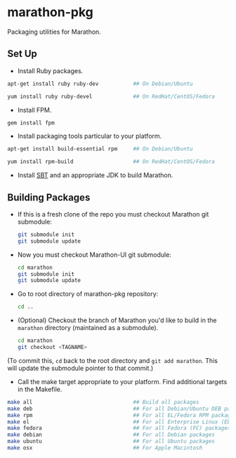 marathon-pkg
============

Packaging utilities for Marathon.


Set Up
------
* Install Ruby packages.

```bash
apt-get install ruby ruby-dev			## On Debian/Ubuntu
```

```bash
yum install ruby ruby-devel				## On RedHat/CentOS/Fedora
```

* Install FPM.

```bash
gem install fpm
```

* Install packaging tools particular to your platform.

```bash
apt-get install build-essential rpm		## On Debian/Ubuntu
```

```bash
yum install rpm-build                   ## On RedHat/CentOS/Fedora
```

* Install [SBT](http://www.scala-sbt.org/release/tutorial/Installing-sbt-on-Linux.html)
  and an appropriate JDK to build Marathon.

Building Packages
-----------------
* If this is a fresh clone of the repo you must checkout Marathon git
  submodule:

  ```bash
  git submodule init
  git submodule update
  ```

* Now you must checkout Marathon-UI git submodule:

  ```bash
  cd marathon
  git submodule init
  git submodule update
  ```

* Go to root directory of marathon-pkg repository:

  ```bash
  cd ..
  ```

* (Optional) Checkout the branch of Marathon you'd like to build in the
  `marathon` directory (maintained as a submodule).

  ```bash
  cd marathon
  git checkout <TAGNAME>
  ```

(To commit this, `cd` back to the root directory and `git add marathon`.
 This will update the submodule pointer to that commit.)

* Call the make target appropriate to your platform. Find additional targets in the Makefile.

```bash
make all                                ## Build all packages
make deb                                ## For all Debian/Ubuntu DEB packages
make rpm                                ## For all EL/Fedora RPM packages
make el                                 ## For all Enterprise Linux (EL) packages
make fedora                             ## For all Fedora (FC) packages
make debian                             ## For all Debian packages
make ubuntu                             ## For all Ubuntu packages
make osx                                ## For Apple Macintosh
```
